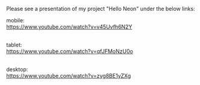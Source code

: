 Please see a presentation of my project "Hello Neon" under the below links:<br>

mobile:<br>
https://www.youtube.com/watch?v=v45Uvfh6N2Y<br><br>

tablet:<br>
https://www.youtube.com/watch?v=qfJFMoNzU0o<br><br>

desktop:<br>
https://www.youtube.com/watch?v=zyg8BE1yZXg<br><br>

